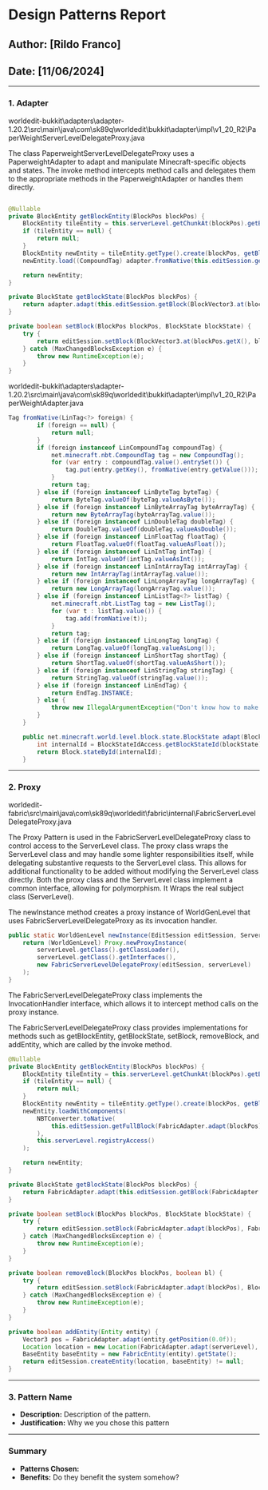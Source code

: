 # Design Patterns Report

## Author: [Rildo Franco]
## Date: [11/06/2024]

---

### 1. Adapter

worldedit-bukkit\adapters\adapter-1.20.2\src\main\java\com\sk89q\worldedit\bukkit\adapter\impl\v1_20_R2\PaperWeightServerLevelDelegateProxy.java

The class PaperweightServerLevelDelegateProxy uses a PaperweightAdapter to adapt and manipulate Minecraft-specific objects and states. The invoke method intercepts method calls and delegates them to the appropriate methods in the PaperweightAdapter or handles them directly.

```java

@Nullable
private BlockEntity getBlockEntity(BlockPos blockPos) {
    BlockEntity tileEntity = this.serverLevel.getChunkAt(blockPos).getBlockEntity(blockPos);
    if (tileEntity == null) {
        return null;
    }
    BlockEntity newEntity = tileEntity.getType().create(blockPos, getBlockState(blockPos));
    newEntity.load((CompoundTag) adapter.fromNative(this.editSession.getFullBlock(BlockVector3.at(blockPos.getX(), blockPos.getY(), blockPos.getZ())).getNbtReference().getValue()));

    return newEntity;
}

private BlockState getBlockState(BlockPos blockPos) {
    return adapter.adapt(this.editSession.getBlock(BlockVector3.at(blockPos.getX(), blockPos.getY(), blockPos.getZ())));
}

private boolean setBlock(BlockPos blockPos, BlockState blockState) {
    try {
        return editSession.setBlock(BlockVector3.at(blockPos.getX(), blockPos.getY(), blockPos.getZ()), adapter.adapt(blockState));
    } catch (MaxChangedBlocksException e) {
        throw new RuntimeException(e);
    }
}

```

worldedit-bukkit\adapters\adapter-1.20.2\src\main\java\com\sk89q\worldedit\bukkit\adapter\impl\v1_20_R2\PaperWeightAdapter.java

```java
Tag fromNative(LinTag<?> foreign) {
        if (foreign == null) {
            return null;
        }
        if (foreign instanceof LinCompoundTag compoundTag) {
            net.minecraft.nbt.CompoundTag tag = new CompoundTag();
            for (var entry : compoundTag.value().entrySet()) {
                tag.put(entry.getKey(), fromNative(entry.getValue()));
            }
            return tag;
        } else if (foreign instanceof LinByteTag byteTag) {
            return ByteTag.valueOf(byteTag.valueAsByte());
        } else if (foreign instanceof LinByteArrayTag byteArrayTag) {
            return new ByteArrayTag(byteArrayTag.value());
        } else if (foreign instanceof LinDoubleTag doubleTag) {
            return DoubleTag.valueOf(doubleTag.valueAsDouble());
        } else if (foreign instanceof LinFloatTag floatTag) {
            return FloatTag.valueOf(floatTag.valueAsFloat());
        } else if (foreign instanceof LinIntTag intTag) {
            return IntTag.valueOf(intTag.valueAsInt());
        } else if (foreign instanceof LinIntArrayTag intArrayTag) {
            return new IntArrayTag(intArrayTag.value());
        } else if (foreign instanceof LinLongArrayTag longArrayTag) {
            return new LongArrayTag(longArrayTag.value());
        } else if (foreign instanceof LinListTag<?> listTag) {
            net.minecraft.nbt.ListTag tag = new ListTag();
            for (var t : listTag.value()) {
                tag.add(fromNative(t));
            }
            return tag;
        } else if (foreign instanceof LinLongTag longTag) {
            return LongTag.valueOf(longTag.valueAsLong());
        } else if (foreign instanceof LinShortTag shortTag) {
            return ShortTag.valueOf(shortTag.valueAsShort());
        } else if (foreign instanceof LinStringTag stringTag) {
            return StringTag.valueOf(stringTag.value());
        } else if (foreign instanceof LinEndTag) {
            return EndTag.INSTANCE;
        } else {
            throw new IllegalArgumentException("Don't know how to make NMS " + foreign.getClass().getCanonicalName());
        }
    }

    public net.minecraft.world.level.block.state.BlockState adapt(BlockState blockState) {
        int internalId = BlockStateIdAccess.getBlockStateId(blockState);
        return Block.stateById(internalId);
    }
```

---

### 2. Proxy

worldedit-fabric\src\main\java\com\sk89q\worldedit\fabric\internal\FabricServerLevelDelegateProxy.java

The Proxy Pattern is used in the FabricServerLevelDelegateProxy class to control access to the ServerLevel class. The proxy class wraps the ServerLevel class and may handle some lighter responsibilities itself, while delegating substantive requests to the ServerLevel class. This allows for additional functionality to be added without modifying the ServerLevel class directly. Both the proxy class and the ServerLevel class implement a common interface, allowing for polymorphism. It Wraps the real subject class (ServerLevel).

The newInstance method creates a proxy instance of WorldGenLevel that uses FabricServerLevelDelegateProxy as its invocation handler.

```java
public static WorldGenLevel newInstance(EditSession editSession, ServerLevel serverLevel) {
    return (WorldGenLevel) Proxy.newProxyInstance(
        serverLevel.getClass().getClassLoader(),
        serverLevel.getClass().getInterfaces(),
        new FabricServerLevelDelegateProxy(editSession, serverLevel)
    );
}

```

The FabricServerLevelDelegateProxy class implements the InvocationHandler interface, which allows it to intercept method calls on the proxy instance.

The FabricServerLevelDelegateProxy class provides implementations for methods such as getBlockEntity, getBlockState, setBlock, removeBlock, and addEntity, which are called by the invoke method.

```java
@Nullable
private BlockEntity getBlockEntity(BlockPos blockPos) {
    BlockEntity tileEntity = this.serverLevel.getChunkAt(blockPos).getBlockEntity(blockPos);
    if (tileEntity == null) {
        return null;
    }
    BlockEntity newEntity = tileEntity.getType().create(blockPos, getBlockState(blockPos));
    newEntity.loadWithComponents(
        NBTConverter.toNative(
            this.editSession.getFullBlock(FabricAdapter.adapt(blockPos)).getNbtReference().getValue()
        ),
        this.serverLevel.registryAccess()
    );

    return newEntity;
}

private BlockState getBlockState(BlockPos blockPos) {
    return FabricAdapter.adapt(this.editSession.getBlock(FabricAdapter.adapt(blockPos)));
}

private boolean setBlock(BlockPos blockPos, BlockState blockState) {
    try {
        return editSession.setBlock(FabricAdapter.adapt(blockPos), FabricAdapter.adapt(blockState));
    } catch (MaxChangedBlocksException e) {
        throw new RuntimeException(e);
    }
}

private boolean removeBlock(BlockPos blockPos, boolean bl) {
    try {
        return editSession.setBlock(FabricAdapter.adapt(blockPos), BlockTypes.AIR.getDefaultState());
    } catch (MaxChangedBlocksException e) {
        throw new RuntimeException(e);
    }
}

private boolean addEntity(Entity entity) {
    Vector3 pos = FabricAdapter.adapt(entity.getPosition(0.0f));
    Location location = new Location(FabricAdapter.adapt(serverLevel), pos.x(), pos.y(), pos.z());
    BaseEntity baseEntity = new FabricEntity(entity).getState();
    return editSession.createEntity(location, baseEntity) != null;
}
```

---

### 3. Pattern Name
- **Description:** Description of the pattern.
- **Justification:** Why we you chose this pattern

---

### Summary
- **Patterns Chosen:** 
- **Benefits:** Do they benefit the system somehow?

